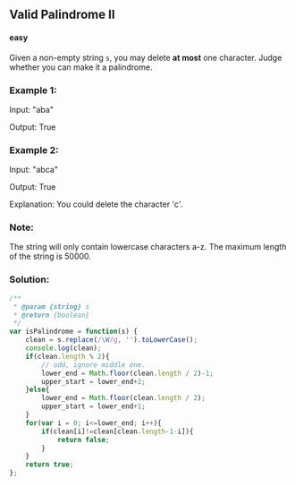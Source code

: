 ## Valid Palindrome II
#### easy
Given a non-empty string `s`, you may delete **at most** one character. Judge whether you can make it a palindrome.

### Example 1:
Input: "aba"

Output: True

### Example 2:
Input: "abca"

Output: True

Explanation: You could delete the character 'c'.

### Note:
The string will only contain lowercase characters a-z. The maximum length of the string is 50000.



### Solution:

```javascript
/**
 * @param {string} s
 * @return {boolean}
 */
var isPalindrome = function(s) {
    clean = s.replace(/\W/g, '').toLowerCase();
    console.log(clean);
    if(clean.length % 2){
        // odd, ignore middle one.
        lower_end = Math.floor(clean.length / 2)-1;
        upper_start = lower_end+2;
    }else{
        lower_end = Math.floor(clean.length / 2);
        upper_start = lower_end+1;
    }
    for(var i = 0; i<=lower_end; i++){
        if(clean[i]!=clean[clean.length-1-i]){
            return false;
        }
    }
    return true;
};
```
